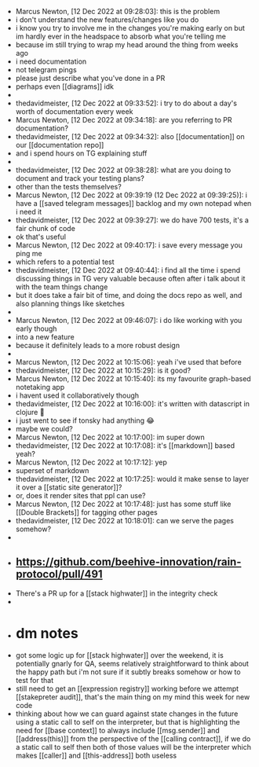 - Marcus Newton, [12 Dec 2022 at 09:28:03]:
  this is the problem
- i don't understand the new features/changes like you do
- i know you try to involve me in the changes you're making early on but im hardly ever in the headspace to absorb what you're telling me
- because im still trying to wrap my head around the thing from weeks ago
- i need documentation
- not telegram pings
- please just describe what you've done in a PR
- perhaps even [[diagrams]] idk
-
- thedavidmeister, [12 Dec 2022 at 09:33:52]:
  i try to do about a day's worth of documentation every week
- Marcus Newton, [12 Dec 2022 at 09:34:18]:
  are you referring to PR documentation?
- thedavidmeister, [12 Dec 2022 at 09:34:32]:
  also [[documentation]] on our [[documentation repo]]
- and i spend hours on TG explaining stuff
-
- thedavidmeister, [12 Dec 2022 at 09:38:28]:
  what are you doing to document and track your testing plans?
- other than the tests themselves?
- Marcus Newton, [12 Dec 2022 at 09:39:19 (12 Dec 2022 at 09:39:25)]:
  i have a [[saved telegram messages]] backlog and my own notepad when i need it
- thedavidmeister, [12 Dec 2022 at 09:39:27]:
  we do have 700 tests, it's a fair chunk of code
- ok that's useful
- Marcus Newton, [12 Dec 2022 at 09:40:17]:
  i save every message you ping me
- which refers to a potential test
- thedavidmeister, [12 Dec 2022 at 09:40:44]:
  i find all the time i spend discussing things in TG very valuable because often after i talk about it with the team things change
- but it does take a fair bit of time, and doing the docs repo as well, and also planning things like sketches
-
- Marcus Newton, [12 Dec 2022 at 09:46:07]:
  i do like working with you early though
- into a new feature
- because it definitely leads to a more robust design
-
- Marcus Newton, [12 Dec 2022 at 10:15:06]:
  yeah i've used that before
- thedavidmeister, [12 Dec 2022 at 10:15:29]:
  is it good?
- Marcus Newton, [12 Dec 2022 at 10:15:40]:
  its my favourite graph-based notetaking app
- i havent used it collaboratively though
- thedavidmeister, [12 Dec 2022 at 10:16:00]:
  it's written with datascript in clojure 🙂
- i just went to see if tonsky had anything 😂
- maybe we could?
- Marcus Newton, [12 Dec 2022 at 10:17:00]:
  im super down
- thedavidmeister, [12 Dec 2022 at 10:17:08]:
  it's [[markdown]] based yeah?
- Marcus Newton, [12 Dec 2022 at 10:17:12]:
  yep
- superset of markdown
- thedavidmeister, [12 Dec 2022 at 10:17:25]:
  would it make sense to layer it over a [[static site generator]]?
- or, does it render sites that ppl can use?
- Marcus Newton, [12 Dec 2022 at 10:17:48]:
  just has some stuff like [[Double Brackets]] for tagging other pages
- thedavidmeister, [12 Dec 2022 at 10:18:01]:
  can we serve the pages somehow?
-
- ## https://github.com/beehive-innovation/rain-protocol/pull/491
- There's a PR up for a [[stack highwater]] in the integrity check
-
- # dm notes
- got some logic up for [[stack highwater]] over the weekend, it is potentially gnarly for QA, seems relatively straightforward to think about the happy path but i'm not sure if it subtly breaks somehow or how to test for that
- still need to get an [[expression registry]] working before we attempt [[stakepreter audit]], that's the main thing on my mind this week for new code
- thinking about how we can guard against state changes in the future using a static call to self on the interpreter, but that is highlighting the need for [[base context]] to always include [[msg.sender]] and [[address(this)]] from the perspective of the [[calling contract]], if we do a static call to self then both of those values will be the interpreter which makes [[caller]] and [[this-address]] both useless